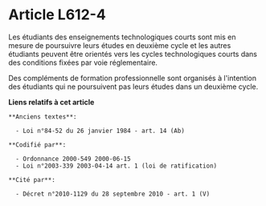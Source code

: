 # Article L612-4

Les étudiants des enseignements technologiques courts sont mis en mesure de poursuivre leurs études en deuxième cycle et les
autres étudiants peuvent être orientés vers les cycles technologiques courts dans des conditions fixées par voie
réglementaire.

Des compléments de formation professionnelle sont organisés à l'intention des étudiants qui ne poursuivent pas leurs études
dans un deuxième cycle.

**Liens relatifs à cet article**

	**Anciens textes**:

	  - Loi n°84-52 du 26 janvier 1984 - art. 14 (Ab)

	**Codifié par**:

	  - Ordonnance 2000-549 2000-06-15
	  - Loi n°2003-339 2003-04-14 art. 1 (loi de ratification)

	**Cité par**:

	  - Décret n°2010-1129 du 28 septembre 2010 - art. 1 (V)
